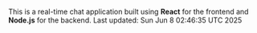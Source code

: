This is a real-time chat application built using **React** for the frontend and **Node.js** for the backend.
Last updated: Sun Jun  8 02:46:35 UTC 2025
